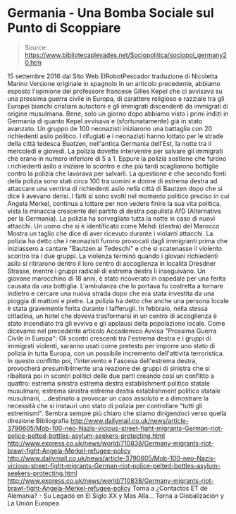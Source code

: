 # Germania - Una Bomba Sociale sul Punto di Scoppiare

> Source: https://www.bibliotecapleyades.net/Sociopolitica/sociopol_germany20.htm

15 settembre 2016
dal Sito Web ElRobotPescador
traduzione di Nicoletta Marino
Versione originale in spagnolo
In un articolo precedente, abbiamo esposto l'opinione del professore francese Gilles Kepel che ci avvisava su una prossima guerra civile in Europa, di carattere religioso e razziale tra gli Europei bianchi cristiani autoctoni e gli immigrati discendenti da immigrati di origine musulmana.
Bene, solo un giorno dopo abbiamo visto i primi indizi in Germania di quanto Kepel avvisava e (sfortunatamente) già in stato avanzato.
Un gruppo de 100 neonazisti iniziarono una battaglia con 20 richiedenti asilo politico. I rifugiati e i neonazisti hanno lottato per le strade della città tedesca Buatzen, nell'antica Germania dell'Est, la notte tra il mercoledì e giovedì.
La polizia dovette intervenire per salvare gli immigrati che erano in numero inferiore di 5 a 1.
Eppure la polizia sostiene che furono i richiedenti asilo a iniziare lo scontro e che più tardi scagliarono bottiglie contro la polizia che lavorava per salvarli.
La questione è che secondo fonti della polizia sono stati circa 100 tra uomini e donne di estrema destra ad attaccare una ventina di richiedenti asilo nella città di Bautzen dopo che si dice li avevano derisi.
I fatti si sono svolti nel momento politico preciso in cui Angela Merkel, continua a lottare per non vedere finire la sua vita politica, vista la minaccia crescente del partito di destra populista AfD (Alternativa per la Germania).
La polizia ha sorvegliato tutta la notte in caso di nuovi attacchi.
Un uomo che si è identificato come Mehdi (destra) del Marocco
Mostra un taglio che dice di aver ricevuto durante i violanti attacchi.
La polizia ha detto che i neonazisti furono provocati dagli immigranti prima che iniziassero a cantare "Bautzen ai Tedeschi" e che si scatenasse il violento scontro tra i due gruppi.
La violenza terminò quando i giovani richiedenti asilo si ritirarono dentro il loro centro di accoglienza in località Dresdner Strasse, mentre i gruppi radicali di estrema destra li inseguivano.
Un giovane marocchino di 18 anni, è stato ricoverato in ospedale per una ferita causata da una bottiglia. L'ambulanza che lo portava fu costretta a tornare indietro e cercare una nuova strada dopo che era stata investita da una pioggia di mattoni e pietre.
La polizia ha detto che anche una persona locale è stata gravemente ferita durante i tafferugli.
In febbraio, nella stessa cittadina, un hotel che doveva trasformarsi in un centro di accoglienza è stato incendiato tra gli evviva e gli applausi della popolazione locale.
Come dicevamo nel precedente articolo Accademico Avvisa "Prossima Guerra Civile in Europa":
Gli scontri crescenti tra l'estrema destra e i gruppi di immigrati violenti, saranno usati come pretesto per imporre uno stato di polizia in tutta Europa, con un possibile incremento dell'attività terroristica.
In questo conflitto poi, l'intervento e l'ascesa dell'estrema destra, provocherà presumibilmente una reazione dei gruppi di sinistra che si ribalterà poi in scontri politici delle due parti creando così un conflitto a quattro:
estrema sinistra estrema destra establishment politico statale musulmani,
estrema sinistra
estrema destra
establishment politico statale
musulmani,
...destinato a provocar un caos assoluto e a dimostrare la necessità che si instauri uno stato di polizia per controllare "tutti gli estremismi".
Sembra sempre più chiaro che stiamo dirigendoci verso quella direzione
Bibliografia
http://www.dailymail.co.uk/news/article-3790605/Mob-100-neo-Nazis-vicious-street-fight-migrants-German-riot-police-pelted-bottles-asylum-seekers-protecting.html http://www.express.co.uk/news/world/710838/Germany-migrants-riot-brawl-fight-Angela-Merkel-refugee-policy
http://www.dailymail.co.uk/news/article-3790605/Mob-100-neo-Nazis-vicious-street-fight-migrants-German-riot-police-pelted-bottles-asylum-seekers-protecting.html
http://www.express.co.uk/news/world/710838/Germany-migrants-riot-brawl-fight-Angela-Merkel-refugee-policy
Torna a ¿Contactos ET de Alemania? - Su Legado en El Siglo XX y Mas Alla...
Torna a Globalización y La Unión Europea
